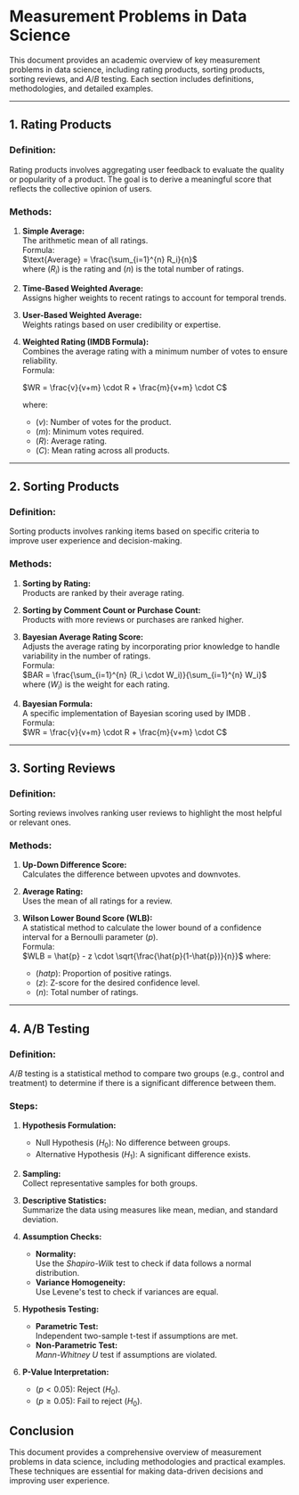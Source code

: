 # Measurement Problems in Data Science

This document provides an academic overview of key measurement problems in data science, including rating products, sorting products, sorting reviews, and $A/B$ testing. Each section includes definitions, methodologies, and detailed examples.

---

## 1. Rating Products

### Definition:
Rating products involves aggregating user feedback to evaluate the quality or popularity of a product. The goal is to derive a meaningful score that reflects the collective opinion of users.

### Methods:
1. **Simple Average:**  
   The arithmetic mean of all ratings.  
   Formula:  
$\text{Average} = \frac{\sum_{i=1}^{n} R_i}{n}$  
   where $(R_i)$ is the rating and $(n)$ is the total number of ratings.

2. **Time-Based Weighted Average:**  
   Assigns higher weights to recent ratings to account for temporal trends.

3. **User-Based Weighted Average:**  
   Weights ratings based on user credibility or expertise.

4. **Weighted Rating (IMDB Formula):**  
   Combines the average rating with a minimum number of votes to ensure reliability.  
   Formula:  

   $WR = \frac{v}{v+m} \cdot R + \frac{m}{v+m} \cdot C$
     
   where:
   - $(v)$: Number of votes for the product.
   - $(m)$: Minimum votes required.
   - $(R)$: Average rating.
   - $(C)$: Mean rating across all products.

---

## 2. Sorting Products

### Definition:
Sorting products involves ranking items based on specific criteria to improve user experience and decision-making.

### Methods:
1. **Sorting by Rating:**  
   Products are ranked by their average rating.

2. **Sorting by Comment Count or Purchase Count:**  
   Products with more reviews or purchases are ranked higher.

3. **Bayesian Average Rating Score:**  
   Adjusts the average rating by incorporating prior knowledge to handle variability in the number of ratings.  
   Formula:  
$BAR = \frac{\sum_{i=1}^{n} (R_i \cdot W_i)}{\sum_{i=1}^{n} W_i}$ 
   where $(W_i)$ is the weight for each rating.

4. **Bayesian Formula:**  
   A specific implementation of Bayesian scoring used by IMDB .  
   Formula:  
$WR = \frac{v}{v+m} \cdot R + \frac{m}{v+m} \cdot C$

---

## 3. Sorting Reviews

### Definition:
Sorting reviews involves ranking user reviews to highlight the most helpful or relevant ones.

### Methods:
1. **Up-Down Difference Score:**  
   Calculates the difference between upvotes and downvotes.

2. **Average Rating:**  
   Uses the mean of all ratings for a review.

3. **Wilson Lower Bound Score (WLB):**  
   A statistical method to calculate the lower bound of a confidence interval for a Bernoulli parameter $(p)$.  
   Formula:  
   $WLB = \hat{p} - z \cdot \sqrt{\frac{\hat{p}(1-\hat{p})}{n}}$ 
   where:
   - $(hat{p})$: Proportion of positive ratings.
   - $(z)$: Z-score for the desired confidence level.
   - $(n)$: Total number of ratings.

---

## 4. A/B Testing

### Definition:
$A/B$ testing is a statistical method to compare two groups (e.g., control and treatment) to determine if there is a significant difference between them.

### Steps:
1. **Hypothesis Formulation:**  
   - Null Hypothesis $(H_0)$: No difference between groups.
   - Alternative Hypothesis $(H_1)$: A significant difference exists.

2. **Sampling:**  
   Collect representative samples for both groups.

3. **Descriptive Statistics:**  
   Summarize the data using measures like mean, median, and standard deviation.

4. **Assumption Checks:**  
   - **Normality:**  
     Use the *Shapiro-Wilk* test to check if data follows a normal distribution.
   - **Variance Homogeneity:**  
     Use Levene's test to check if variances are equal.

5. **Hypothesis Testing:**  
   - **Parametric Test:**  
     Independent two-sample t-test if assumptions are met.
   - **Non-Parametric Test:**  
     *Mann-Whitney U* test if assumptions are violated.

6. **P-Value Interpretation:**  
   - $(p < 0.05)$: Reject $(H_0)$.
   - $(p \geq 0.05)$: Fail to reject $(H_0)$.



## Conclusion

This document provides a comprehensive overview of measurement problems in data science, including methodologies and practical examples. These techniques are essential for making data-driven decisions and improving user experience.
